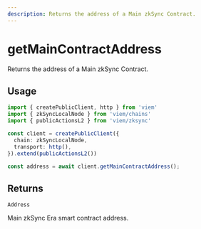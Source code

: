 ```yaml
---
description: Returns the address of a Main zkSync Contract.
---
```


# getMainContractAddress

Returns the address of a Main zkSync Contract.

## Usage

```ts
import { createPublicClient, http } from 'viem'
import { zkSyncLocalNode } from 'viem/chains'
import { publicActionsL2 } from 'viem/zksync'

const client = createPublicClient({
  chain: zkSyncLocalNode,
  transport: http(),
}).extend(publicActionsL2())

const address = await client.getMainContractAddress();
```
## Returns 

`Address`

Main zkSync Era smart contract address.